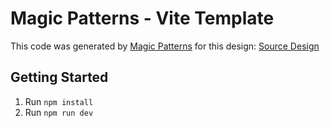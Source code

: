 # Magic Patterns - Vite Template

This code was generated by [Magic Patterns](https://magicpatterns.com) for this design: [Source Design](https://www.magicpatterns.com/c/in5pgf4mv8ths4d5htdgtk)

## Getting Started

1. Run `npm install`
2. Run `npm run dev`
